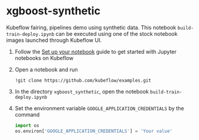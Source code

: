 # xgboost-synthetic
Kubeflow fairing, pipelines demo using synthetic data. This notebook `build-train-deploy.ipynb` can be executed using one of the stock notebook images launched through Kubeflow UI.

1. Follow the [Set up your notebook](https://www.kubeflow.org/docs/notebooks/setup/) guide to get started with Jupyter notebooks on Kubeflow

1. Open a notebook and run
    ```
    !git clone https://github.com/kubeflow/examples.git
    ```

1. In the directory `xgboost_synthetic`, open the notebook `build-train-deploy.ipynb`

1. Set the environment variable `GOOGLE_APPLICATION_CREDENTIALS` by the command
    ```python
    import os
    os.environ['GOOGLE_APPLICATION_CREDENTIALS'] = 'Your value'
    ```
